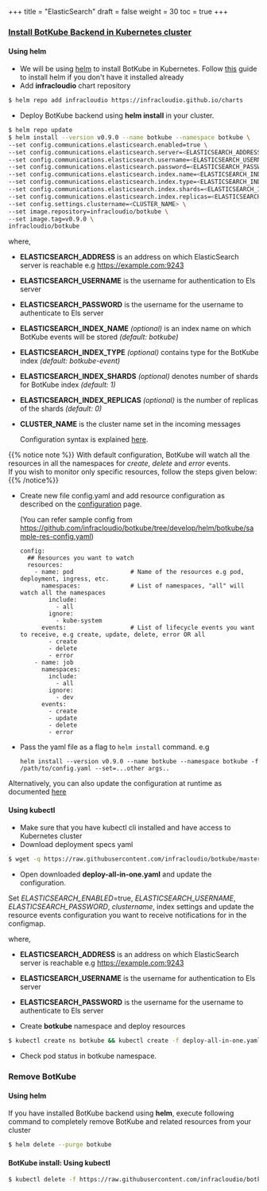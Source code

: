 +++
title = "ElasticSearch"
draft = false
weight = 30
toc = true
+++

<h3 class="section-head" id="h-install-BotKube-k8s"><a href="#h-install-BotKube-k8s">Install BotKube Backend in Kubernetes cluster</a></h3>

<h4>Using helm</h4>

- We will be using [helm](https://helm.sh/) to install BotKube in Kubernetes. Follow [this](https://docs.helm.sh/using_helm/#installing-helm) guide to install helm if you don't have it installed already
- Add **infracloudio** chart repository

```bash
$ helm repo add infracloudio https://infracloudio.github.io/charts
```

- Deploy BotKube backend using **helm install** in your cluster.

```bash
$ helm repo update
$ helm install --version v0.9.0 --name botkube --namespace botkube \
--set config.communications.elasticsearch.enabled=true \
--set config.communications.elasticsearch.server=<ELASTICSEARCH_ADDRESS> \
--set config.communications.elasticsearch.username=<ELASTICSEARCH_USERNAME> \
--set config.communications.elasticsearch.password=<ELASTICSEARCH_PASSWORD> \
--set config.communications.elasticsearch.index.name=<ELASTICSEARCH_INDEX_NAME> \
--set config.communications.elasticsearch.index.type=<ELASTICSEARCH_INDEX_TYPE> \
--set config.communications.elasticsearch.index.shards=<ELASTICSEARCH_INDEX_SHARDS> \
--set config.communications.elasticsearch.index.replicas=<ELASTICSEARCH_INDEX_REPLICAS> \
--set config.settings.clustername=<CLUSTER_NAME> \
--set image.repository=infracloudio/botkube \
--set image.tag=v0.9.0 \
infracloudio/botkube
```
where,<br>
- **ELASTICSEARCH_ADDRESS** is an address on which ElasticSearch server is reachable e.g https://example.com:9243 <br>
- **ELASTICSEARCH_USERNAME** is the username for authentication to Els server<br>
- **ELASTICSEARCH_PASSWORD** is the username for the username to authenticate to Els server<br>
- **ELASTICSEARCH_INDEX_NAME** _(optional)_ is an index name on which BotKube events will be stored _(default: botkube)_<br>
- **ELASTICSEARCH_INDEX_TYPE** _(optional)_ contains type for the BotKube index _(default: botkube-event)_<br>
- **ELASTICSEARCH_INDEX_SHARDS** _(optional)_ denotes number of shards for BotKube index _(default: 1)_<br>
- **ELASTICSEARCH_INDEX_REPLICAS** _(optional)_ is the number of replicas of the shards  _(default: 0)_<br>
- **CLUSTER_NAME** is the cluster name set in the incoming messages<br>

   Configuration syntax is explained [here](/configuration).

{{% notice note %}}
  With default configuration, BotKube will watch all the resources in all the namespaces for _create_, _delete_ and _error_ events.<br>
  If you wish to monitor only specific resources, follow the steps given below:
{{% /notice%}}

  - Create new file config.yaml and add resource configuration as described on the [configuration](/configuration) page.

    (You can refer sample config from https://github.com/infracloudio/botkube/tree/develop/helm/botkube/sample-res-config.yaml)

    ```
    config:
      ## Resources you want to watch
      resources:
        - name: pod                # Name of the resources e.g pod, deployment, ingress, etc.
          namespaces:              # List of namespaces, "all" will watch all the namespaces
            include:
              - all
            ignore:
              - kube-system
          events:                  # List of lifecycle events you want to receive, e.g create, update, delete, error OR all
            - create
            - delete
            - error
        - name: job
          namespaces:
            include:
              - all
            ignore:
              - dev
          events:
            - create
            - update
            - delete
            - error
    ```
  - Pass the yaml file as a flag to `helm install` command.
    e.g

    ```
    helm install --version v0.9.0 --name botkube --namespace botkube -f /path/to/config.yaml --set=...other args..
    ```

  Alternatively, you can also update the configuration at runtime as documented [here](/configuration/#updating-the-configuration-at-runtime)


<h4>Using kubectl</h4>

- Make sure that you have kubectl cli installed and have access to Kubernetes cluster
- Download deployment specs yaml

```bash
$ wget -q https://raw.githubusercontent.com/infracloudio/botkube/master/deploy-all-in-one.yaml
```

- Open downloaded **deploy-all-in-one.yaml** and update the configuration.<br>

Set *ELASTICSEARCH_ENABLED*=true, *ELASTICSEARCH_USERNAME*, *ELASTICSEARCH_PASSWORD*, *clustername*, index settings and update the resource events configuration you want to receive notifications for in the configmap.<br>

where,<br>
- **ELASTICSEARCH_ADDRESS** is an address on which ElasticSearch server is reachable e.g https://example.com:9243 <br>
- **ELASTICSEARCH_USERNAME** is the username for authentication to Els server<br>
- **ELASTICSEARCH_PASSWORD** is the username for the username to authenticate to Els server<br>

- Create **botkube** namespace and deploy resources

```bash
$ kubectl create ns botkube && kubectl create -f deploy-all-in-one.yaml -n botkube
```

- Check pod status in botkube namespace.

<h3 class="section-head" id="h-uninstall-BotKube-slack">Remove BotKube</h3>

<h4>Using helm</h4>

If you have installed BotKube backend using **helm**, execute following command to completely remove BotKube and related resources from your cluster

```bash
$ helm delete --purge botkube
```

<h4>BotKube install: Using kubectl</h4>

```bash
$ kubectl delete -f https://raw.githubusercontent.com/infracloudio/botkube/master/deploy-all-in-one.yaml -n botkube
```

